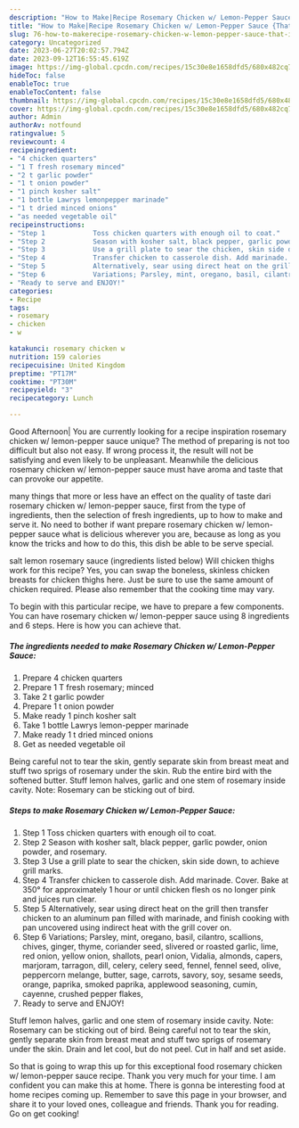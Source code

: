 ```yaml
---
description: "How to Make|Recipe Rosemary Chicken w/ Lemon-Pepper Sauce {That is Simple"
title: "How to Make|Recipe Rosemary Chicken w/ Lemon-Pepper Sauce {That is Simple"
slug: 76-how-to-makerecipe-rosemary-chicken-w-lemon-pepper-sauce-that-is-simple
category: Uncategorized
date: 2023-06-27T20:02:57.794Z
date: 2023-09-12T16:55:45.619Z
image: https://img-global.cpcdn.com/recipes/15c30e8e1658dfd5/680x482cq70/rosemary-chicken-w-lemon-pepper-sauce-recipe-main-photo.jpg
hideToc: false
enableToc: true
enableTocContent: false
thumbnail: https://img-global.cpcdn.com/recipes/15c30e8e1658dfd5/680x482cq70/rosemary-chicken-w-lemon-pepper-sauce-recipe-main-photo.jpg
cover: https://img-global.cpcdn.com/recipes/15c30e8e1658dfd5/680x482cq70/rosemary-chicken-w-lemon-pepper-sauce-recipe-main-photo.jpg
author: Admin
authorAv: notfound
ratingvalue: 5
reviewcount: 4
recipeingredient:
- "4 chicken quarters"
- "1 T fresh rosemary minced"
- "2 t garlic powder"
- "1 t onion powder"
- "1 pinch kosher salt"
- "1 bottle Lawrys lemonpepper marinade"
- "1 t dried minced onions"
- "as needed vegetable oil"
recipeinstructions:
- "Step 1            Toss chicken quarters with enough oil to coat."
- "Step 2            Season with kosher salt, black pepper, garlic powder, onion powder, and rosemary."
- "Step 3            Use a grill plate to sear the chicken, skin side down, to achieve grill marks."
- "Step 4            Transfer chicken to casserole dish. Add marinade. Cover. Bake at 350° for approximately 1 hour or until chicken flesh os no longer pink and juices run clear."
- "Step 5            Alternatively, sear using direct heat on the grill then transfer chicken to an aluminum pan filled with marinade, and finish cooking with pan uncovered using indirect heat with the grill cover on."
- "Step 6            Variations; Parsley, mint, oregano, basil, cilantro, scallions, chives, ginger, thyme, coriander seed, slivered or roasted garlic, lime, red onion, yellow onion, shallots, pearl onion, Vidalia, almonds, capers, marjoram, tarragon, dill, celery, celery seed, fennel, fennel seed, olive, peppercorn melange, butter, sage, carrots, savory, soy, sesame seeds, orange, paprika, smoked paprika, applewood seasoning, cumin, cayenne, crushed pepper flakes,"
- "Ready to serve and ENJOY!"
categories:
- Recipe
tags:
- rosemary
- chicken
- w

katakunci: rosemary chicken w 
nutrition: 159 calories
recipecuisine: United Kingdom
preptime: "PT17M"
cooktime: "PT30M"
recipeyield: "3"
recipecategory: Lunch

---
```



Good Afternoon| You are currently looking for a recipe inspiration rosemary chicken w/ lemon-pepper sauce unique? The method of preparing is not too difficult but also not easy. If wrong process it, the result will not be satisfying and even likely to be unpleasant. Meanwhile the delicious rosemary chicken w/ lemon-pepper sauce must have aroma and taste that can provoke our appetite.






many things that more or less have an effect on the quality of taste dari rosemary chicken w/ lemon-pepper sauce, first from the type of ingredients, then the selection of fresh ingredients, up to how to make and serve it. No need to bother if want prepare rosemary chicken w/ lemon-pepper sauce what is delicious wherever you are, because as long as you know the tricks and how to do this, this dish be able to be serve special.


salt lemon rosemary sauce (ingredients listed below) Will chicken thighs work for this recipe? Yes, you can swap the boneless, skinless chicken breasts for chicken thighs here. Just be sure to use the same amount of chicken required. Please also remember that the cooking time may vary.


To begin with this particular recipe, we have to prepare a few components. You can have rosemary chicken w/ lemon-pepper sauce using 8 ingredients and 6 steps. Here is how you can achieve that.

<!--inarticleads1-->

##### The ingredients needed to make Rosemary Chicken w/ Lemon-Pepper Sauce:

1. Prepare 4 chicken quarters
1. Prepare 1 T fresh rosemary; minced
1. Take 2 t garlic powder
1. Prepare 1 t onion powder
1. Make ready 1 pinch kosher salt
1. Take 1 bottle Lawrys lemon-pepper marinade
1. Make ready 1 t dried minced onions
1. Get as needed vegetable oil


Being careful not to tear the skin, gently separate skin from breast meat and stuff two sprigs of rosemary under the skin. Rub the entire bird with the softened butter. Stuff lemon halves, garlic and one stem of rosemary inside cavity. Note: Rosemary can be sticking out of bird. 

<!--inarticleads2-->

##### Steps to make Rosemary Chicken w/ Lemon-Pepper Sauce:

1. Step 1            Toss chicken quarters with enough oil to coat.
1. Step 2            Season with kosher salt, black pepper, garlic powder, onion powder, and rosemary.
1. Step 3            Use a grill plate to sear the chicken, skin side down, to achieve grill marks.
1. Step 4            Transfer chicken to casserole dish. Add marinade. Cover. Bake at 350° for approximately 1 hour or until chicken flesh os no longer pink and juices run clear.
1. Step 5            Alternatively, sear using direct heat on the grill then transfer chicken to an aluminum pan filled with marinade, and finish cooking with pan uncovered using indirect heat with the grill cover on.
1. Step 6            Variations; Parsley, mint, oregano, basil, cilantro, scallions, chives, ginger, thyme, coriander seed, slivered or roasted garlic, lime, red onion, yellow onion, shallots, pearl onion, Vidalia, almonds, capers, marjoram, tarragon, dill, celery, celery seed, fennel, fennel seed, olive, peppercorn melange, butter, sage, carrots, savory, soy, sesame seeds, orange, paprika, smoked paprika, applewood seasoning, cumin, cayenne, crushed pepper flakes,
1. Ready to serve and ENJOY!

Stuff lemon halves, garlic and one stem of rosemary inside cavity. Note: Rosemary can be sticking out of bird. Being careful not to tear the skin, gently separate skin from breast meat and stuff two sprigs of rosemary under the skin. Drain and let cool, but do not peel. Cut in half and set aside. 

So that is going to wrap this up for this exceptional food rosemary chicken w/ lemon-pepper sauce recipe. Thank you very much for your time. I am confident you can make this at home. There is gonna be interesting food at home recipes coming up. Remember to save this page in your browser, and share it to your loved ones, colleague and friends. Thank you for reading. Go on get cooking!

